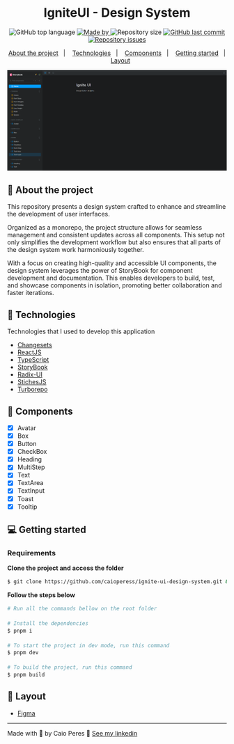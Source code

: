 <h1 align="center">
  IgniteUI - Design System
</h1>

<p align="center">
  <img alt="GitHub top language" src="https://img.shields.io/github/languages/top/caioperess/ignite-ui-design-system?color=%2361dafb">

  <a href="https://www.linkedin.com/in/caioperess/" target="_blank" rel="noopener noreferrer">
    <img alt="Made by" src="https://img.shields.io/badge/made%20by-%20caio%20peres-%2361dafb">
  </a>

  <img alt="Repository size" src="https://img.shields.io/github/repo-size/caioperess/ignite-ui-design-system?color=%2361dafb">

  <a href="https://github.com/caioperess/ignite-ui-design-system/commits/master">
    <img alt="GitHub last commit" src="https://img.shields.io/github/last-commit/caioperess/ignite-ui-design-system?color=%2361dafb">
  </a>

  <a href="https://github.com/caioperess/ignite-ui-design-system/issues">
    <img alt="Repository issues" src="https://img.shields.io/github/issues/caioperess/ignite-ui-design-system?color=%2361dafb">
  </a>
</p>

<p align="center">
  <a href="#-about-the-project">About the project</a>&nbsp;&nbsp;&nbsp;|&nbsp;&nbsp;&nbsp;
  <a href="#-technologies">Technologies</a>&nbsp;&nbsp;&nbsp;|&nbsp;&nbsp;&nbsp;
  <a href="#-components">Components</a>&nbsp;&nbsp;&nbsp;|&nbsp;&nbsp;&nbsp;
  <a href="#-getting-started">Getting started</a>&nbsp;&nbsp;&nbsp;|&nbsp;&nbsp;&nbsp;
  <a href="#-layout">Layout</a>
</p>

<img src=".github/storybook.png" alt="Exemplo imagem">

## 📰 About the project

This repository presents a design system crafted to enhance and streamline the development of user interfaces.

Organized as a monorepo, the project structure allows for seamless management and consistent updates across all components. This setup not only simplifies the development workflow but also ensures that all parts of the design system work harmoniously together.

With a focus on creating high-quality and accessible UI components, the design system leverages the power of StoryBook for component development and documentation. This enables developers to build, test, and showcase components in isolation, promoting better collaboration and faster iterations.

## 🚀 Technologies

Technologies that I used to develop this application

- [Changesets](https://github.com/changesets/changesets)
- [ReactJS](https://react.dev/)
- [TypeScript](https://www.typescriptlang.org/)
- [StoryBook](https://storybook.js.org/)
- [Radix-UI](https://www.radix-ui.com/)
- [StichesJS](https://stitches.dev/)
- [Turborepo](https://turbo.build/)

## 🧩 Components

- [x] Avatar
- [x] Box
- [x] Button
- [x] CheckBox
- [x] Heading
- [x] MultiStep
- [x] Text
- [x] TextArea
- [x] TextInput
- [x] Toast
- [x] Tooltip

## 💻 Getting started

### Requirements

**Clone the project and access the folder**

```bash
$ git clone https://github.com/caioperess/ignite-ui-design-system.git && cd ignite-ui-design-system
```

**Follow the steps below**

```bash
# Run all the commands bellow on the root folder

# Install the dependencies
$ pnpm i

# To start the project in dev mode, run this command
$ pnpm dev

# To build the project, run this command
$ pnpm build
```

## 🎨 Layout
- [Figma](https://www.figma.com/community/file/1161274296921389678/ignite-call)
---

Made with 💙 by Caio Peres 👋 [See my linkedin](https://www.linkedin.com/in/caioperess/)
